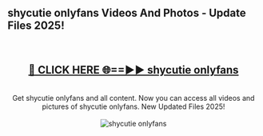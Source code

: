 <h2>shycutie onlyfans Videos And Photos - Update Files 2025!</h2>
<br>
<div align="center">
<h2><a href="https://linkcuts.com/hfmhzwbr" rel="nofollow">🔴 CLICK HERE 🌐==►► shycutie onlyfans</a></h2>
<br>
Get shycutie onlyfans and all content. Now you can access all videos and pictures of shycutie onlyfans. New Updated Files 2025!
<br>
<br>
<a href="https://linkcuts.com/hfmhzwbr" rel="nofollow" data-target="animated-image.originalLink"><img src="https://i.ibb.co.com/WyWwxjT/player-gif2.gif" alt="shycutie onlyfans" style="max-width: 100%; display: inline-block;" data-target="animated-image.originalImage"></a>
</div>
<br>